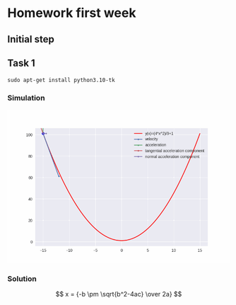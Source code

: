 # Homework first week

## Initial step

## Task 1

```shell
sudo apt-get install python3.10-tk
```

### Simulation

<img src="task1.gif" alt="simulation 1">

### Solution

$$ x = {-b \pm \sqrt{b^2-4ac} \over 2a} $$
